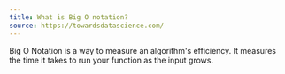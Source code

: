 ```yaml
---
title: What is Big O notation?
source: https://towardsdatascience.com/
---
```


Big O Notation is a way to measure an algorithm's efficiency. It measures the time it takes to run your function as the input grows.
